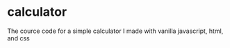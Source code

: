 # calculator

The cource code for a simple calculator I made with vanilla javascript, html, and css
